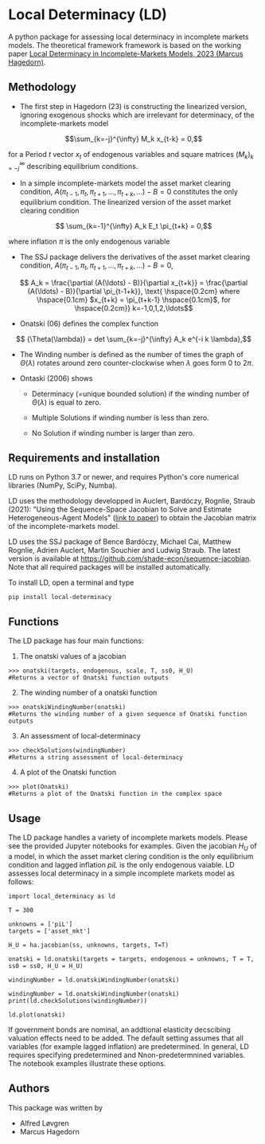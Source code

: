 # Local Determinacy (LD)

A python package for assessing local determinacy in incomplete markets models. The theoretical framework framework is based on the working paper [Local Determinacy in Incomplete-Markets Models, 2023 (Marcus Hagedorn)](https://drive.google.com/file/d/1gCMGgjyLEas3xmcxcBPyQ2vLwuBdzhLu/view).

## Methodology

- The first step in Hagedorn (23) is constructing the linearized version, ignoring exogenous shocks which are irrelevant for determinacy, of the incomplete-markets model
```math
\sum_{k=-j}^{\infty} M_k x_{t-k} = 0,
```

for a Period $t$ vector $x_t$ of endogenous variables and square matrices $(M_k)_{k=-j}^{\infty}$ describing equilibrium conditions.

-  In a simple incomplete-markets model the asset market clearing condition, $A(\pi_{t-1},\pi_t, \pi_{t+1}, \ldots, \pi_{t+k}, \ldots) - B = 0$ constitutes the only equilibrium condition. The linearized version of the asset market clearing condition

```math
		\sum_{k=-1}^{\infty} A_k E_t \pi_{t+k} = 0,
```	
 where inflation $\pi$ is the only endogenous variable

-  The SSJ package delivers the derivatives of the asset market clearing condition, $A(\pi_{t-1},\pi_t, \pi_{t+1}, \ldots, \pi_{t+k}, \ldots) - B = 0$,
```math
		A_k = \frac{\partial (A(\ldots) - B)}{\partial x_{t+k}} =  \frac{\partial (A(\ldots) - B)}{\partial \pi_{t-1+k}}, \text{ \hspace{0.2cm} where \hspace{0.1cm} $x_{t+k} = \pi_{t+k-1} \hspace{0.1cm}$, for \hspace{0.2cm}} k=-1,0,1,2,\ldots
```	

-  Onatski (06) defines the complex function
```math
			{\Theta(\lambda)} = det \sum_{k=-j}^{\infty} A_k e^{-i k \lambda},
```
- The Winding number is defined as  the number of times the graph of $\Theta(\lambda)$ rotates around zero counter-clockwise when $\lambda$ goes form $0$ to $2 \pi$.

- Ontaski (2006) shows
	
	- Determinacy (=unique bounded solution) if the winding number of $\Theta(\lambda)$ is equal to zero.

	- Multiple Solutions if winding number is less than zero.

	- No Solution if winding number is larger than zero.


## Requirements and installation

LD runs on Python 3.7 or newer, and requires Python's core numerical libraries (NumPy, SciPy, Numba).

LD uses the methodology developped in  Auclert, Bardóczy, Rognlie, Straub (2021): "Using the Sequence-Space Jacobian to Solve and Estimate Heterogeneous-Agent Models" ([link to paper](https://www.bencebardoczy.com/publication/sequence-jacobian/sequence-jacobian.pdf)) to obtain the Jacobian matrix of the incomplete-markets model.

LD uses the SSJ package of Bence Bardóczy, Michael Cai, Matthew Rognlie, Adrien Auclert, Martin Souchier and Ludwig Straub. The latest version is available at https://github.com/shade-econ/sequence-jacobian. Note that all required packages will be installed automatically.

To install LD, open a terminal and type
```
pip install local-determinacy
```
## Functions

The LD package has four main functions:
1) The onatski values of a jacobian
```
>>> onatski(targets, endogenous, scale, T, ss0, H_U)
#Returns a vector of Onatski function outputs
```

2) The winding number of a onatski function
```
>>> onatskiWindingNumber(onatski)
#Returns the winding number of a given sequence of Onatski function outputs
```

3) An assessment of local-determinacy
```
>>> checkSolutions(windingNumber)
#Returns a string assessment of local-determinacy
```

4) A plot of the Onatski function
```
>>> plot(Onatski)
#Returns a plot of the Onatski function in the complex space
```

## Usage

The LD package handles a variety of incomplete markets models. Please see the provided Jupyter notebooks for examples.
Given the jacobian $H_U$ of a model, in which the asset market clering condition is the only equilibrium condition and lagged inflation $piL$ is the only endogenous vaiable. LD assesses local determinacy in a simple incomplete markets model as follows:
```
import local_determinacy as ld

T = 300   

unknowns = ['piL']
targets = ['asset_mkt']

H_U = ha.jacobian(ss, unknowns, targets, T=T)

onatski = ld.onatski(targets = targets, endogenous = unknowns, T = T, ss0 = ss0, H_U = H_U)

windingNumber = ld.onatskiWindingNumber(onatski)

windingNumber = ld.onatskiWindingNumber(onatski)
print(ld.checkSolutions(windingNumber))

ld.plot(onatski)
```
If government bonds are nominal, an addtional elasticity decscibing valuation effects need to be added.
The default setting assumes that all variables (for example lagged inflation) are predetermined. In general, LD requires specifying predetermined and Nnon-predetermnined variables.
The notebook examples illustrate these options.

<!-- ## Toolbox

The Toolbox allows using the package without a Python compiler. The toolbox offers several model classes and parameters (right now policy parameters) can be chosen by the user:

- One asset incomplete-markets model with flexible prices and real bonds
- One asset incomplete-markets model with sticky prices and real bonds
- One asset incomplete-markets model with flexible prices and nominal bonds
- One asset incomplete-markets model with sticky prices and nominal bonds
- One asset incomplete-markets model with flexible prices and FTPL tax rule
- One asset incomplete-markets model with sticky prices and FTPL tax rule
- ... -->

## Authors

This package was written by
- Alfred Løvgren
- Marcus Hagedorn
